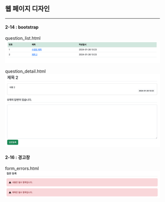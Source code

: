 ## 웹 페이지 디자인

-----
#### 2-14 : bootstrap
question_list.html
![img_1.png](img_1.png)

question_detail.html
![img.png](img.png)

#### 2-16 : 경고창
form_errors.html
![img_2.png](img_2.png)